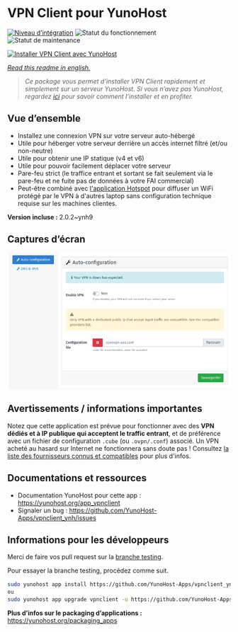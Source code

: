 <!--
N.B.: This README was automatically generated by https://github.com/YunoHost/apps/tree/master/tools/README-generator
It shall NOT be edited by hand.
-->

# VPN Client pour YunoHost

[![Niveau d’intégration](https://dash.yunohost.org/integration/vpnclient.svg)](https://dash.yunohost.org/appci/app/vpnclient) ![Statut du fonctionnement](https://ci-apps.yunohost.org/ci/badges/vpnclient.status.svg) ![Statut de maintenance](https://ci-apps.yunohost.org/ci/badges/vpnclient.maintain.svg)

[![Installer VPN Client avec YunoHost](https://install-app.yunohost.org/install-with-yunohost.svg)](https://install-app.yunohost.org/?app=vpnclient)

*[Read this readme in english.](./README.md)*

> *Ce package vous permet d’installer VPN Client rapidement et simplement sur un serveur YunoHost.
Si vous n’avez pas YunoHost, regardez [ici](https://yunohost.org/#/install) pour savoir comment l’installer et en profiter.*

## Vue d’ensemble

* Installez une connexion VPN sur votre serveur auto-hébergé
* Utile pour héberger votre serveur derrière un accès internet filtré (et/ou non-neutre)
* Utile pour obtenir une IP statique (v4 et v6)
* Utile pour pouvoir facilement déplacer votre serveur
* Pare-feu strict (le traffice entrant et sortant se fait seulement via le pare-feu et ne fuite pas de données à votre FAI commercial)
* Peut-être combiné avec [l'application Hotspot](https://github.com/YunoHost-Apps/hotspot_ynh) pour diffuser un WiFi protégé par le VPN à d'autres laptop sans configuration technique requise sur les machines clientes.



**Version incluse :** 2.0.2~ynh9

## Captures d’écran

![Capture d’écran de VPN Client](./doc/screenshots/vpnclient.png)

## Avertissements / informations importantes

Notez que cette application est prévue pour fonctionner avec des **VPN dédiés et à IP publique qui acceptent le traffic entrant**, et de préférence avec un fichier de configuration `.cube` (ou `.ovpn/.conf`) associé. Un VPN acheté au hasard sur Internet ne fonctionnera sans doute pas ! Consultez [la liste des fournisseurs connus et compatibles](https://yunohost.org/providers/vpn) pour plus d'infos.

## Documentations et ressources

* Documentation YunoHost pour cette app : <https://yunohost.org/app_vpnclient>
* Signaler un bug : <https://github.com/YunoHost-Apps/vpnclient_ynh/issues>

## Informations pour les développeurs

Merci de faire vos pull request sur la [branche testing](https://github.com/YunoHost-Apps/vpnclient_ynh/tree/testing).

Pour essayer la branche testing, procédez comme suit.

``` bash
sudo yunohost app install https://github.com/YunoHost-Apps/vpnclient_ynh/tree/testing --debug
ou
sudo yunohost app upgrade vpnclient -u https://github.com/YunoHost-Apps/vpnclient_ynh/tree/testing --debug
```

**Plus d’infos sur le packaging d’applications :** <https://yunohost.org/packaging_apps>